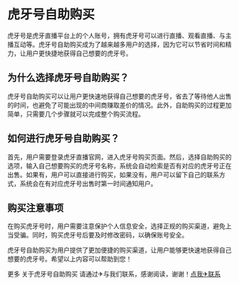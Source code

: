 # 虎牙号自助购买

虎牙号是虎牙直播平台上的个人账号，拥有虎牙号可以进行直播、观看直播、与主播互动等。虎牙号自助购买成为了越来越多用户的选择，因为它可以节省时间和精力，让用户更快捷地获得自己想要的虎牙号。

## 为什么选择虎牙号自助购买？

虎牙号自助购买可以让用户更快速地获得自己想要的虎牙号，省去了等待他人出售的时间，也避免了可能出现的中间商赚取差价的情况。此外，自助购买的过程更加简单，只需要几个步骤就可以完成整个购买流程。

## 如何进行虎牙号自助购买？

首先，用户需要登录虎牙直播官网，进入虎牙号购买页面。然后，选择自助购买的选项，输入自己想要购买的虎牙号名称，系统会自动检索是否有对应的虎牙号正在出售。如果有，用户可以直接进行购买，如果没有，用户可以留下自己的联系方式，系统会在有对应虎牙号出售时第一时间通知用户。

## 购买注意事项

在购买虎牙号时，用户需要注意保护个人信息安全，选择正规的购买渠道，避免上当受骗。同时，购买虎牙号后要及时修改密码，以确保账号安全。

虎牙号自助购买为用户提供了更加便捷的购买渠道，让用户能够更快速地获得自己想要的虎牙号。希望以上内容可以帮助到您！

更多 关于虎牙号自助购买 请通过✈与我们联系，感谢阅读，谢谢！[点我✈联系](https://w.k02.cc)